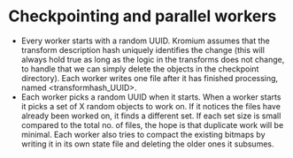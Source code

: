 # Checkpointing and parallel workers
* Every worker starts with a random UUID. Kromium assumes that the transform description hash uniquely identifies the change (this will always hold true as long as the logic in the transforms does not change, to handle that we can simply delete the objects in the checkpoint directory). Each worker writes one file after it has finished processing, named <transformhash_UUID>.
* Each worker picks a random UUID when it starts. When a worker starts it picks a set of X random objects to work on. If it notices the files have already been worked on, it finds a different set. If each set size is small compared to the total no. of files, the hope is that duplicate work will be minimal. Each worker also tries to compact the existing bitmaps by writing it in its own state file and deleting the older ones it subsumes.
